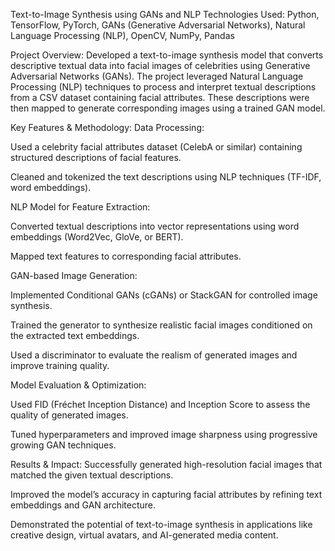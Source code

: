 Text-to-Image Synthesis using GANs and NLP
Technologies Used: Python, TensorFlow, PyTorch, GANs (Generative Adversarial Networks), Natural Language Processing (NLP), OpenCV, NumPy, Pandas

Project Overview:
Developed a text-to-image synthesis model that converts descriptive textual data into facial images of celebrities using Generative Adversarial Networks (GANs). The project leveraged Natural Language Processing (NLP) techniques to process and interpret textual descriptions from a CSV dataset containing facial attributes. These descriptions were then mapped to generate corresponding images using a trained GAN model.

Key Features & Methodology:
Data Processing:

Used a celebrity facial attributes dataset (CelebA or similar) containing structured descriptions of facial features.

Cleaned and tokenized the text descriptions using NLP techniques (TF-IDF, word embeddings).

NLP Model for Feature Extraction:

Converted textual descriptions into vector representations using word embeddings (Word2Vec, GloVe, or BERT).

Mapped text features to corresponding facial attributes.

GAN-based Image Generation:

Implemented Conditional GANs (cGANs) or StackGAN for controlled image synthesis.

Trained the generator to synthesize realistic facial images conditioned on the extracted text embeddings.

Used a discriminator to evaluate the realism of generated images and improve training quality.

Model Evaluation & Optimization:

Used FID (Fréchet Inception Distance) and Inception Score to assess the quality of generated images.

Tuned hyperparameters and improved image sharpness using progressive growing GAN techniques.

Results & Impact:
Successfully generated high-resolution facial images that matched the given textual descriptions.

Improved the model’s accuracy in capturing facial attributes by refining text embeddings and GAN architecture.

Demonstrated the potential of text-to-image synthesis in applications like creative design, virtual avatars, and AI-generated media content.
